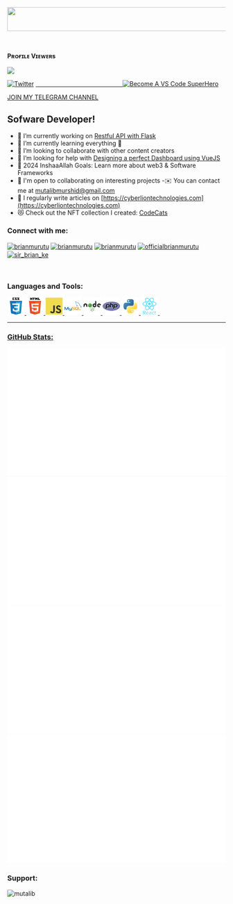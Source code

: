<img src="https://readme-typing-svg.herokuapp.com?font=Kaushan+Script&size=40&duration=3500&color=447FF7&background=FFFFFF00&center=true&vCenter=true&width=650&height=55&lines=Hey!+It's+Mutalib+%F0%9F%91%8B%F0%9F%8F%BB;I+am+a+Fullstack+Developer+%F0%9F%A7%91%F0%9F%8F%BB%E2%80%8D%F0%9F%92%BB;I+am+from+Kenya+🇰🇪;Tech+Enthustiast;Cybersecurity+Advocate+%F0%9F%93%88;Please+Support+Subscribe+and+Follow+%E2%9A%99%EF%B8%8F" alt="" width="650" height="55">



<br><p align="left"><b>Pʀᴏғɪʟᴇ Vɪᴇᴡᴇʀs</b></p>  
<p align="left"><img align="center" src="https://profile-counter.glitch.me/{Aadhi000}/count.svg"/></p> 

 [![Twitter](https://img.shields.io/twitter/follow/AbdulmutalibM11?color=1DA1F2&logo=twitter&style=for-the-badge)](https://twitter.com/intent/follow?original_referer=https%3A%2F%2Fgithub.com%2FcodeSTACKr&screen_name=codeSTACKr)
 [&nbsp;&nbsp;&nbsp;&nbsp;&nbsp;&nbsp;&nbsp;&nbsp;&nbsp;&nbsp;&nbsp;&nbsp;&nbsp;&nbsp;&nbsp;&nbsp;&nbsp;&nbsp;&nbsp;&nbsp;&nbsp;&nbsp;&nbsp;&nbsp;&nbsp;&nbsp;&nbsp;&nbsp;&nbsp;&nbsp;&nbsp;&nbsp;&nbsp;&nbsp;&nbsp;&nbsp;&nbsp;&nbsp;&nbsp;&nbsp;&nbsp;&nbsp;&nbsp;&nbsp;&nbsp;&nbsp;&nbsp;&nbsp;&nbsp;&nbsp;&nbsp;![Become A VS Code SuperHero](https://img.shields.io/badge/-Become%20A%20VS%20Code%20SuperHero%20%E2%86%92-gray.svg?colorB=ff652f&style=for-the-badge)](https://vsCodeHero.com)
 <br/>

 
  <a href="https://t.me/smartesthackers" class="button success">JOIN MY TELEGRAM CHANNEL</a>
 



## Sofware Developer!

- 🔭 I’m currently working on [Restful API with Flask](https://vuejsexamples.com/task-list-with-vue-js/)
- 🌱 I’m currently learning everything 🤣
- 👯 I’m looking to collaborate with other content creators
- 🤝 I’m looking for help with [Designing a perfect Dashboard using VueJS](https://www.creative-tim.com/product/vue-material-dashboard)
- 🥅 2024 InshaaAllah Goals: Learn more about web3 & Software Frameworks
- 🤝  I'm open to collaborating on interesting projects
-✉️  You can contact me at mutalibmurshid@gmail.com
- 📝 I regularly write articles on [https://cyberliontechnologies.com](https://cyberliontechnologies.com)
- 😻 Check out the NFT collection I created: [CodeCats](https://opensea.io/collection/codecats?search[sortAscending]=true&search[sortBy]=PRICE&search[toggles][0]=BUY_NOW)


<h3 align="left">Connect with me:</h3>
<p align="left">
<a href="https://twitter.com/AbdulmutalibM11" target="blank"><img align="center" src="https://raw.githubusercontent.com/rahuldkjain/github-profile-readme-generator/master/src/images/icons/Social/twitter.svg" alt="brianmurutu" height="30" width="40" /></a>
<a href="https://linkedin.com/in/Abdulmutalib" target="blank"><img align="center" src="https://raw.githubusercontent.com/rahuldkjain/github-profile-readme-generator/master/src/images/icons/Social/linked-in-alt.svg" alt="brianmurutu" height="30" width="40" /></a>
<a href="https://stackoverflow.com/users/mutalib" target="blank"><img align="center" src="https://raw.githubusercontent.com/rahuldkjain/github-profile-readme-generator/master/src/images/icons/Social/stack-overflow.svg" alt="brianmurutu" height="30" width="40" /></a>
<a href="https://www.facebook.com/mutalib" target="blank"><img align="center" src="https://raw.githubusercontent.com/rahuldkjain/github-profile-readme-generator/master/src/images/icons/Social/facebook.svg" alt="officialbrianmurutu" height="30" width="40" /></a>
<a href="https://instagram.com/mutalib._" target="blank"><img align="center" src="https://raw.githubusercontent.com/rahuldkjain/github-profile-readme-generator/master/src/images/icons/Social/instagram.svg" alt="sir_brian_ke" height="30" width="40" /></a>

</p>
<br/>

<h3 align="left">Languages and Tools:</h3>
<p align="left"> <a href="https://developer.android.com" target="_blank" rel="noreferrer"> <img src="https://raw.githubusercontent.com/devicons/devicon/master/icons/css3/css3-original-wordmark.svg" alt="css3" width="40" height="40"/> </a> <a href="https://dotnet.microsoft.com/" target="_blank" rel="noreferrer"> <img src="https://raw.githubusercontent.com/devicons/devicon/master/icons/html5/html5-original-wordmark.svg" alt="html5" width="40" height="40"/> </a> <a href="https://www.java.com" target="_blank" rel="noreferrer"> <img src="https://raw.githubusercontent.com/devicons/devicon/master/icons/javascript/javascript-original.svg" alt="javascript" width="40" height="40"/> </a> <a href="https://kotlinlang.org" target="_blank" rel="noreferrer"> <img src="https://raw.githubusercontent.com/devicons/devicon/master/icons/mysql/mysql-original-wordmark.svg" alt="mysql" width="40" height="40"/> </a> <a href="https://nativescript.org/" target="_blank" rel="noreferrer"> <img src="https://raw.githubusercontent.com/devicons/devicon/master/icons/nodejs/nodejs-original-wordmark.svg" alt="nodejs" width="40" height="40"/> </a> <a href="https://www.php.net" target="_blank" rel="noreferrer"> <img src="https://raw.githubusercontent.com/devicons/devicon/master/icons/php/php-original.svg" alt="php" width="40" height="40"/> </a> <a href="https://www.python.org" target="_blank" rel="noreferrer"> <img src="https://raw.githubusercontent.com/devicons/devicon/master/icons/python/python-original.svg" alt="python" width="40" height="40"/> </a> <a href="https://reactjs.org/" target="_blank" rel="noreferrer"> <img src="https://raw.githubusercontent.com/devicons/devicon/master/icons/react/react-original-wordmark.svg" alt="react" width="40" height="40"/> </a> <a href="https://realm.io/" target="_blank" rel="noreferrer"> <img 
<br />
<br />

---

<h3 align="left">GitHub Stats:</h3>

<!--
https://github.community/t/support-theme-context-for-images-in-light-vs-dark-mode/147981/84
-->
<a href="https://github.com/brianmurutu/github-stats">
<img src="https://github.com/brianmurutu/github-stats/blob/master/generated/overview.svg#gh-dark-mode-only" />
<img src="https://github.com/brianmurutu/github-stats/blob/master/generated/languages.svg#gh-dark-mode-only" />
<img src="https://github.com/brianmurutu/github-stats/blob/master/generated/overview.svg#gh-light-mode-only" />
<img src="https://github.com/brianmurutu/github-stats/blob/master/generated/languages.svg#gh-light-mode-only" />
</a>

<br/>

<h3 align="left">Support:</h3>
<p><a href="https://www.buymeacoffee.com/mutalib"> <img align="left" src="https://cdn.buymeacoffee.com/buttons/v2/default-yellow.png" height="50" width="210" alt="mutalib" /></a><a  />
</a></p><br><br>










